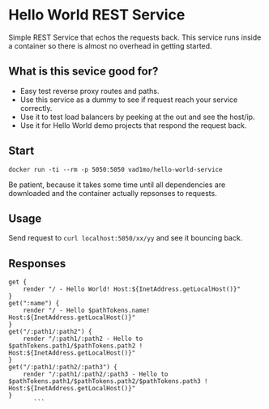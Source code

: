 # Hello World REST Service

Simple REST Service that echos the requests back.
This service runs inside a container so there is almost no overhead in getting started. 

## What is this sevice good for?
- Easy test reverse proxy routes and paths.
- Use this service as a dummy to see if request reach your service correctly. 
- Use it to test load balancers by peeking at the out and see the host/ip. 
- Use it for Hello World demo projects that respond the request back. 

## Start 

```
docker run -ti --rm -p 5050:5050 vad1mo/hello-world-service
```
Be patient, because it takes some time until all dependencies are downloaded and the container actually repsonses to requests.

## Usage


Send request to `curl localhost:5050/xx/yy` and see it bouncing back.

## Responses

```
get {
    render "/ - Hello World! Host:${InetAddress.getLocalHost()}"
}
get(":name") {
    render "/ - Hello $pathTokens.name! Host:${InetAddress.getLocalHost()}"
}
get("/:path1/:path2") {
    render "/:path1/:path2 - Hello to $pathTokens.path1/$pathTokens.path2 ! Host:${InetAddress.getLocalHost()}"
}
get("/:path1/:path2/:path3") {
    render "/:path1/:path2/:path3 - Hello to $pathTokens.path1/$pathTokens.path2/$pathTokens.path3 ! Host:${InetAddress.getLocalHost()}"
}
       ```
